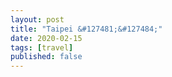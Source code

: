 ```yaml
---
layout: post
title: "Taipei &#127481;&#127484;"
date: 2020-02-15
tags: [travel]
published: false
---
```

